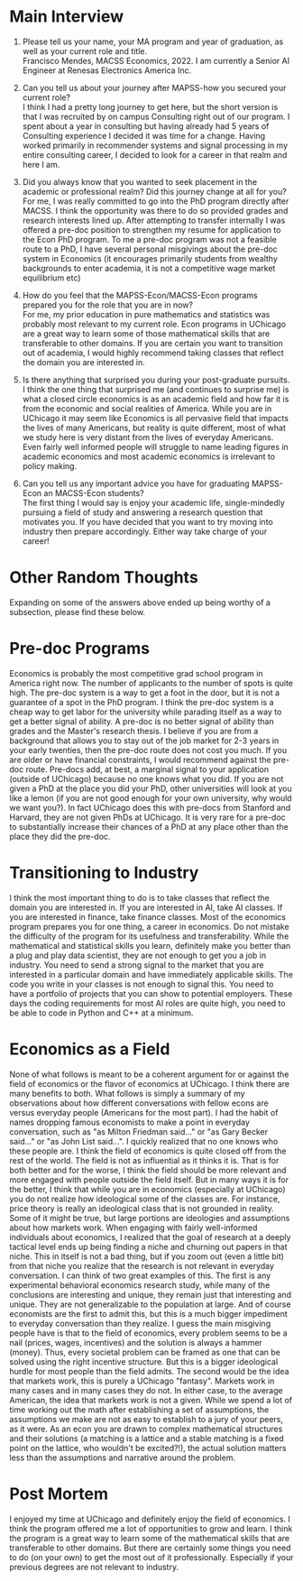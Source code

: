 # Main Interview

1.  Please tell us your name, your MA program and year of graduation, as well as your current role and title.\
    Francisco Mendes, MACSS Economics, 2022. I am currently a Senior AI Engineer at Renesas Electronics America Inc.

2.  Can you tell us about your journey after MAPSS-how you secured your current role?\
    I think I had a pretty long journey to get here, but the short version is that I was recruited by on campus Consulting right out of our program. I spent about a year in consulting but having already had 5 years of Consulting experience I decided it was time for a change. Having worked primarily in recommender systems and signal processing in my entire consulting career, I decided to look for a career in that realm and here I am.

3.  Did you always know that you wanted to seek placement in the academic or professional realm? Did this journey change at all for you?\
    For me, I was really committed to go into the PhD program directly after MACSS. I think the opportunity was there to do so provided grades and research interests lined up. After attempting to transfer internally I was offered a pre-doc position to strengthen my resume for application to the Econ PhD program. To me a pre-doc program was not a feasible route to a PhD, I have several personal misgivings about the pre-doc system in Economics (it encourages primarily students from wealthy backgrounds to enter academia, it is not a competitive wage market equilibrium etc)

4.  How do you feel that the MAPSS-Econ/MACSS-Econ programs prepared you for the role that you are in now?\
    For me, my prior education in pure mathematics and statistics was probably most relevant to my current role. Econ programs in UChicago are a great way to learn some of those mathematical skills that are transferable to other domains. If you are certain you want to transition out of academia, I would highly recommend taking classes that reflect the domain you are interested in.

5.  Is there anything that surprised you during your post-graduate pursuits.\
    I think the one thing that surprised me (and continues to surprise me) is what a closed circle economics is as an academic field and how far it is from the economic and social realities of America. While you are in UChicago it may seem like Economics is all pervasive field that impacts the lives of many Americans, but reality is quite different, most of what we study here is very distant from the lives of everyday Americans. Even fairly well informed people will struggle to name leading figures in academic economics and most academic economics is irrelevant to policy making.

6.  Can you tell us any important advice you have for graduating MAPSS-Econ an MACSS-Econ students?\
    The first thing I would say is enjoy your academic life, single-mindedly pursuing a field of study and answering a research question that motivates you. If you have decided that you want to try moving into industry then prepare accordingly. Either way take charge of your career!

# Other Random Thoughts

Expanding on some of the answers above ended up being worthy of a subsection, please find these below.

# Pre-doc Programs

Economics is probably the most competitive grad school program in America right now. The number of applicants to the number of spots is quite high. The pre-doc system is a way to get a foot in the door, but it is not a guarantee of a spot in the PhD program. I think the pre-doc system is a cheap way to get labor for the university while parading itself as a way to get a better signal of ability. A pre-doc is no better signal of ability than grades and the Master's research thesis. I believe if you are from a background that allows you to stay out of the job market for 2-3 years in your early twenties, then the pre-doc route does not cost you much. If you are older or have financial constraints, I would recommend against the pre-doc route. Pre-docs add, at best, a marginal signal to your application (outside of UChicago) because no one knows what you did. If you are not given a PhD at the place you did your PhD, other universities will look at you like a lemon (if you are not good enough for your own university, why would we want you?). In fact UChicago does this with pre-docs from Stanford and Harvard, they are not given PhDs at UChicago. It is very rare for a pre-doc to substantially increase their chances of a PhD at any place other than the place they did the pre-doc.

# Transitioning to Industry

I think the most important thing to do is to take classes that reflect the domain you are interested in. If you are interested in AI, take AI classes. If you are interested in finance, take finance classes. Most of the economics program prepares you for one thing, a career in economics. Do not mistake the difficulty of the program for its usefulness and transferability. While the mathematical and statistical skills you learn, definitely make you better than a plug and play data scientist, they are not enough to get you a job in industry. You need to send a strong signal to the market that you are interested in a particular domain and have immediately applicable skills. The code you write in your classes is not enough to signal this. You need to have a portfolio of projects that you can show to potential employers. These days the coding requirements for most AI roles are quite high, you need to be able to code in Python and C++ at a minimum.

# Economics as a Field

None of what follows is meant to be a coherent argument for or against the field of economics or the flavor of economics at UChicago. I think there are many benefits to both. What follows is simply a summary of my observations about how different conversations with fellow econs are versus everyday people (Americans for the most part). I had the habit of names dropping famous economists to make a point in everyday conversation, such as "as Milton Friedman said..." or "as Gary Becker said..." or "as John List said...". I quickly realized that no one knows who these people are. I think the field of economics is quite closed off from the rest of the world. The field is not as influential as it thinks it is. That is for both better and for the worse, I think the field should be more relevant and more engaged with people outside the field itself. But in many ways it is for the better, I think that while you are in economics (especially at UChicago) you do not realize how ideological some of the classes are. For instance, price theory is really an ideological class that is not grounded in reality. Some of it might be true, but large portions are ideologies and assumptions about how markets work. When engaging with fairly well-informed individuals about economics, I realized that the goal of research at a deeply tactical level ends up being finding a niche and churning out papers in that niche. This in itself is not a bad thing, but if you zoom out (even a little bit) from that niche you realize that the research is not relevant in everyday conversation. I can think of two great examples of this. The first is any experimental behavioral economics research study, while many of the conclusions are interesting and unique, they remain just that interesting and unique. They are not generalizable to the population at large. And of course economists are the first to admit this, but this is a much bigger impediment to everyday conversation than they realize. I guess the main misgiving people have is that to the field of economics, every problem seems to be a nail (prices, wages, incentives) and the solution is always a hammer (money). Thus, every societal problem can be framed as one that can be solved using the right incentive structure. But this is a bigger ideological hurdle for most people than the field admits. The second would be the idea that markets work, this is purely a UChicago "fantasy". Markets work in many cases and in many cases they do not. In either case, to the average American, the idea that markets work is not a given. While we spend a lot of time working out the math after establishing a set of assumptions, the assumptions we make are not as easy to establish to a jury of your peers, as it were. As an econ you are drawn to complex mathematical structures and their solutions (a matching is a lattice and a stable matching is a fixed point on the lattice, who wouldn't be excited?!), the actual solution matters less than the assumptions and narrative around the problem.

# Post Mortem

I enjoyed my time at UChicago and definitely enjoy the field of economics. I think the program offered me a lot of opportunities to grow and learn. I think the program is a great way to learn some of the mathematical skills that are transferable to other domains. But there are certainly some things you need to do (on your own) to get the most out of it professionally. Especially if your previous degrees are not relevant to industry.